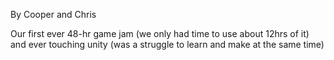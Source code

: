 By Cooper and Chris

Our first ever 48-hr game jam (we only had time to use about 12hrs of it) and ever touching unity (was a struggle to learn and make at the same time)
